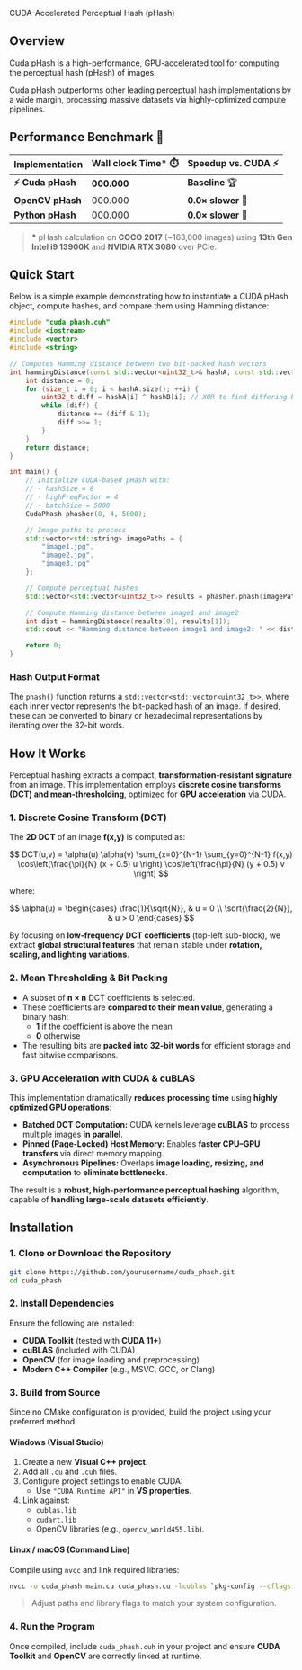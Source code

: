  CUDA-Accelerated Perceptual Hash (pHash)

## Overview

Cuda pHash is a high-performance, GPU-accelerated tool for computing the perceptual hash (pHash) of images. 

Cuda pHash outperforms other leading perceptual hash implementations by a wide margin, processing massive datasets via highly-optimized compute pipelines.

## Performance Benchmark 🚀

| Implementation                            | Wall clock Time* ⏱️ | Speedup vs. CUDA ⚡ |
|------------------------------------------|-----------------|----------------- |
| **⚡ Cuda pHash**            | **000.000**     | **Baseline** 🏆 |
| **OpenCV pHash**                     | 000.000         | **0.0× slower** 🐢 |
| **Python pHash**      | 000.000         | **0.0× slower** 🐢 |

> **\*** pHash calculation on **COCO 2017** (~163,000 images) using **13th Gen Intel i9 13900K** and **NVIDIA RTX 3080** over PCIe.

## Quick Start

Below is a simple example demonstrating how to instantiate a CUDA pHash object, compute hashes, and compare them using Hamming distance:

```cpp
#include "cuda_phash.cuh"
#include <iostream>
#include <vector>
#include <string>

// Computes Hamming distance between two bit-packed hash vectors
int hammingDistance(const std::vector<uint32_t>& hashA, const std::vector<uint32_t>& hashB) {
    int distance = 0;
    for (size_t i = 0; i < hashA.size(); ++i) {
        uint32_t diff = hashA[i] ^ hashB[i]; // XOR to find differing bits
        while (diff) {
            distance += (diff & 1);
            diff >>= 1;
        }
    }
    return distance;
}

int main() {
    // Initialize CUDA-based pHash with:
    // - hashSize = 8
    // - highFreqFactor = 4
    // - batchSize = 5000
    CudaPhash phasher(8, 4, 5000);

    // Image paths to process
    std::vector<std::string> imagePaths = {
        "image1.jpg", 
        "image2.jpg", 
        "image3.jpg"
    };

    // Compute perceptual hashes
    std::vector<std::vector<uint32_t>> results = phasher.phash(imagePaths);

    // Compute Hamming distance between image1 and image2
    int dist = hammingDistance(results[0], results[1]);
    std::cout << "Hamming distance between image1 and image2: " << dist << std::endl;

    return 0;
}
```

### Hash Output Format

The `phash()` function returns a `std::vector<std::vector<uint32_t>>`, where each inner vector represents the bit-packed hash of an image. If desired, these can be converted to binary or hexadecimal representations by iterating over the 32-bit words.

## How It Works

Perceptual hashing extracts a compact, **transformation-resistant signature** from an image. This implementation employs **discrete cosine transforms (DCT) and mean-thresholding**, optimized for **GPU acceleration** via CUDA.

### 1. **Discrete Cosine Transform (DCT)**  
The **2D DCT** of an image **f(x,y)** is computed as:

$$
DCT(u,v) = \alpha(u) \alpha(v) \sum_{x=0}^{N-1} \sum_{y=0}^{N-1} f(x,y) 
\cos\left(\frac{\pi}{N} (x + 0.5) u \right) 
\cos\left(\frac{\pi}{N} (y + 0.5) v \right)
$$

where:

$$
\alpha(u) =
\begin{cases}
\frac{1}{\sqrt{N}}, & u = 0 \\
\sqrt{\frac{2}{N}}, & u > 0
\end{cases}
$$

By focusing on **low-frequency DCT coefficients** (top-left sub-block), we extract **global structural features** that remain stable under **rotation, scaling, and lighting variations**.

### 2. **Mean Thresholding & Bit Packing**  
- A subset of **n × n** DCT coefficients is selected.  
- These coefficients are **compared to their mean value**, generating a binary hash:  
  - **1** if the coefficient is above the mean  
  - **0** otherwise  
- The resulting bits are **packed into 32-bit words** for efficient storage and fast bitwise comparisons.

### 3. **GPU Acceleration with CUDA & cuBLAS**  
This implementation dramatically **reduces processing time** using **highly optimized GPU operations**:
- **Batched DCT Computation:** CUDA kernels leverage **cuBLAS** to process multiple images **in parallel**.
- **Pinned (Page-Locked) Host Memory:** Enables **faster CPU–GPU transfers** via direct memory mapping.
- **Asynchronous Pipelines:** Overlaps **image loading, resizing, and computation** to **eliminate bottlenecks**.

The result is a **robust, high-performance perceptual hashing** algorithm, capable of **handling large-scale datasets efficiently**.

## Installation

### 1. Clone or Download the Repository

```sh
git clone https://github.com/yourusername/cuda_phash.git
cd cuda_phash
```

### 2. Install Dependencies

Ensure the following are installed:

- **CUDA Toolkit** (tested with **CUDA 11+**)
- **cuBLAS** (included with CUDA)
- **OpenCV** (for image loading and preprocessing)
- **Modern C++ Compiler** (e.g., MSVC, GCC, or Clang)

### 3. Build from Source

Since no CMake configuration is provided, build the project using your preferred method:

#### **Windows (Visual Studio)**
1. Create a new **Visual C++ project**.
2. Add all `.cu` and `.cuh` files.
3. Configure project settings to enable CUDA:
   - Use `"CUDA Runtime API"` in **VS properties**.
4. Link against:
   - `cublas.lib`
   - `cudart.lib`
   - OpenCV libraries (e.g., `opencv_world455.lib`).

#### **Linux / macOS (Command Line)**
Compile using `nvcc` and link required libraries:

```sh
nvcc -o cuda_phash main.cu cuda_phash.cu -lcublas `pkg-config --cflags --libs opencv4`
```

> Adjust paths and library flags to match your system configuration.

### 4. Run the Program

Once compiled, include `cuda_phash.cuh` in your project and ensure **CUDA Toolkit** and **OpenCV** are correctly linked at runtime.
